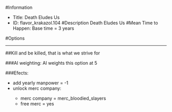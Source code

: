 #Information
 - Title: Death Eludes Us
 - ID: flavor_krakazol.104
#Description
Death Eludes Us
#Mean Time to Happen:
Base time = 3 years

#Options

___
##Kill and be killed, that is what we strive for

###AI weighting:
AI weights this option at 5


###Efects:<ul><li>add yearly manpower = -1</li><li>unlock merc company:</li><ul><li>merc company = merc_bloodied_slayers</li><li>free merc = yes</li></ul></ul>
